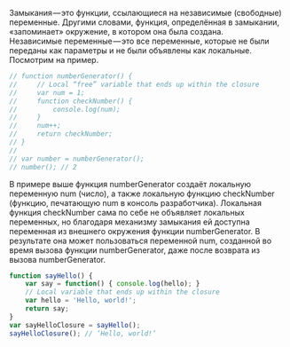 Замыкания — это функции, ссылающиеся на независимые (свободные) переменные. Другими словами, функция, определённая в замыкании, «запоминает» окружение, в котором она была создана.<br>
Независимые переменные — это все переменные, которые не были переданы как параметры и не были объявлены как локальные.<br> Посмотрим на пример.

```javascript
// function numberGenerator() {
//     // Local “free” variable that ends up within the closure
//     var num = 1;
//     function checkNumber() {
//         console.log(num);
//     }
//     num++;
//     return checkNumber;
// }
//
// var number = numberGenerator();
// number(); // 2
```

В примере выше функция numberGenerator создаёт локальную переменную num (число), а также локальную функцию checkNumber (функцию, печатающую num в консоль разработчика).
Локальная функция checkNumber сама по себе не объявляет локальных переменных, но благодаря механизму замыкания ей доступна переменная из внешнего окружения функции numberGenerator.
В результате она может пользоваться переменной num, созданной во время вызова функции numberGenerator, даже после возврата из вызова numberGenerator.

```javascript
function sayHello() {
    var say = function() { console.log(hello); }
    // Local variable that ends up within the closure
    var hello = 'Hello, world!';
    return say;
}
var sayHelloClosure = sayHello();
sayHelloClosure(); // ‘Hello, world!’
```


